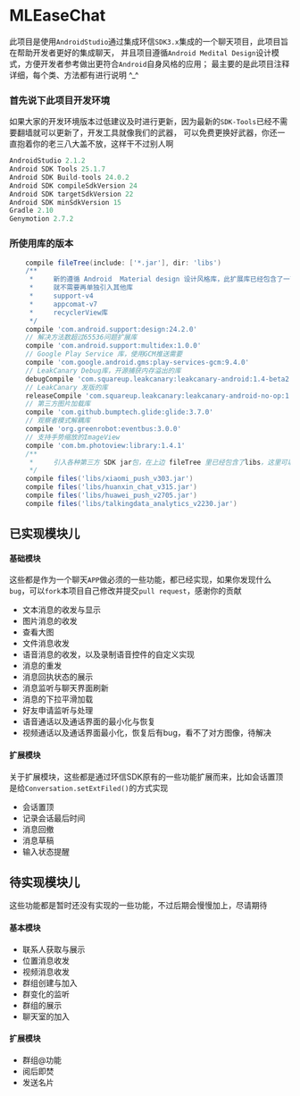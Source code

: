 MLEaseChat
================
此项目是使用`AndroidStudio`通过集成环信`SDK3.x`集成的一个聊天项目，此项目旨在帮助开发者更好的集成聊天，
并且项目遵循`Android Medital Design`设计模式，方便开发者参考做出更符合`Android`自身风格的应用；
最主要的是此项目注释详细，每个类、方法都有进行说明 ^_^

### 首先说下此项目开发环境
如果大家的开发环境版本过低建议及时进行更新，因为最新的`SDK-Tools`已经不需要翻墙就可以更新了，开发工具就像我们的武器，
可以免费更换好武器，你还一直抱着你的老三八大盖不放，这样干不过别人啊
```gradle
AndroidStudio 2.1.2
Android SDK Tools 25.1.7
Android SDK Build-tools 24.0.2
Android SDK compileSdkVersion 24
Android SDK targetSdkVersion 22
Android SDK minSdkVersion 15
Gradle 2.10
Genymotion 2.7.2
```

### 所使用库的版本
```gradle
    compile fileTree(include: ['*.jar'], dir: 'libs')
    /**
     *     新的遵循 Android  Material design 设计风格库，此扩展库已经包含了一下三个扩展库，如果引入了design，
     *     就不需要再单独引入其他库
     *     support-v4
     *     appcomat-v7
     *     recyclerView库
     */
    compile 'com.android.support:design:24.2.0'
    // 解决方法数超过65536问题扩展库
    compile 'com.android.support:multidex:1.0.0'
    // Google Play Service 库，使用GCM推送需要
    compile 'com.google.android.gms:play-services-gcm:9.4.0'
    // LeakCanary Debug库，开源捕获内存溢出的库
    debugCompile 'com.squareup.leakcanary:leakcanary-android:1.4-beta2'
    // LeakCanary 发版的库
    releaseCompile 'com.squareup.leakcanary:leakcanary-android-no-op:1.4-beta2'
    // 第三方图片加载库
    compile 'com.github.bumptech.glide:glide:3.7.0'
    // 观察者模式解耦库
    compile 'org.greenrobot:eventbus:3.0.0'
    // 支持手势缩放的ImageView
    compile 'com.bm.photoview:library:1.4.1'
    /**
     *     引入各种第三方 SDK jar包，在上边 fileTree 里已经包含了libs，这里可以不用再单独添加
     */
    compile files('libs/xiaomi_push_v303.jar')
    compile files('libs/huanxin_chat_v315.jar')
    compile files('libs/huawei_push_v2705.jar')
    compile files('libs/talkingdata_analytics_v2230.jar')
```

已实现模块儿
-----------------
#### 基础模块

这些都是作为一个聊天`APP`做必须的一些功能，都已经实现，如果你发现什么`bug`，可以`fork`本项目自己修改并提交`pull request`，感谢你的贡献

- 文本消息的收发与显示
- 图片消息的收发
- 查看大图
- 文件消息收发
- 语音消息的收发，以及录制语音控件的自定义实现
- 消息的重发
- 消息回执状态的展示
- 消息监听与聊天界面刷新
- 消息的下拉平滑加载
- 好友申请监听与处理
- 语音通话以及通话界面的最小化与恢复
- 视频通话以及通话界面最小化，恢复后有bug，看不了对方图像，待解决


#### 扩展模块

关于扩展模块，这些都是通过环信SDK原有的一些功能扩展而来，比如会话置顶是给`Conversation.setExtFiled()`的方式实现

- 会话置顶
- 记录会话最后时间
- 消息回撤
- 消息草稿
- 输入状态提醒


待实现模块儿
------
这些功能都是暂时还没有实现的一些功能，不过后期会慢慢加上，尽请期待

#### 基本模块
- 联系人获取与展示
- 位置消息收发
- 视频消息收发
- 群组创建与加入
- 群变化的监听
- 群组的展示
- 聊天室的加入

#### 扩展模块
- 群组@功能
- 阅后即焚
- 发送名片



